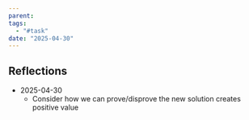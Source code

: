 ```yaml
---
parent: 
tags:
  - "#task"
date: "2025-04-30"
---
```

## Reflections
* 2025-04-30
	* Consider how we can prove/disprove the new solution creates positive value
